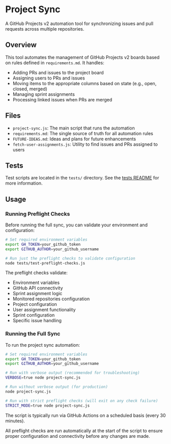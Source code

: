 # Project Sync

A GitHub Projects v2 automation tool for synchronizing issues and pull requests across multiple repositories.

## Overview

This tool automates the management of GitHub Projects v2 boards based on rules defined in `requirements.md`. It handles:

- Adding PRs and issues to the project board
- Assigning users to PRs and issues
- Moving items to the appropriate columns based on state (e.g., open, closed, merged)
- Managing sprint assignments
- Processing linked issues when PRs are merged

## Files

- `project-sync.js`: The main script that runs the automation
- `requirements.md`: The single source of truth for all automation rules
- `FUTURE-IDEAS.md`: Ideas and plans for future enhancements
- `fetch-user-assignments.js`: Utility to find issues and PRs assigned to users

## Tests

Test scripts are located in the `tests/` directory. See the [tests README](tests/README.md) for more information.

## Usage

### Running Preflight Checks

Before running the full sync, you can validate your environment and configuration:

```bash
# Set required environment variables
export GH_TOKEN=your_github_token
export GITHUB_AUTHOR=your_github_username

# Run just the preflight checks to validate configuration
node tests/test-preflight-checks.js
```

The preflight checks validate:
- Environment variables
- GitHub API connectivity
- Sprint assignment logic
- Monitored repositories configuration
- Project configuration
- User assignment functionality
- Sprint configuration
- Specific issue handling

### Running the Full Sync

To run the project sync automation:

```bash
# Set required environment variables
export GH_TOKEN=your_github_token
export GITHUB_AUTHOR=your_github_username

# Run with verbose output (recommended for troubleshooting)
VERBOSE=true node project-sync.js

# Run without verbose output (for production)
node project-sync.js

# Run with strict preflight checks (will exit on any check failure)
STRICT_MODE=true node project-sync.js
```

The script is typically run via GitHub Actions on a scheduled basis (every 30 minutes).

All preflight checks are run automatically at the start of the script to ensure proper configuration and connectivity before any changes are made.
